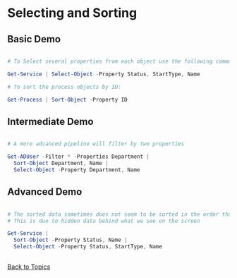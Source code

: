 # Selecting and Sorting

## Basic Demo

```PowerShell

# To Select several properties from each object use the following command

Get-Service | Select-Object -Property Status, StartType, Name

# To sort the process objects by ID:

Get-Process | Sort-Object -Property ID 

```

## Intermediate Demo

```PowerShell

# A more advanced pipeline will filter by two properties

Get-ADUser -Filter * -Properties Department |
  Sort-Object Department, Name |
  Select-Object -Property Department, Name

```

## Advanced Demo

```PowerShell

# The sorted data sometimes does not seem to be sorted in the order that you expect
# This is due to hidden data behind what we see on the screen 

Get-Service |
  Sort-Object -Property Status, Name |
  Select-Object -Property Status, StartType, Name
 

```

[Back to Topics](../README.md#morning-session)


